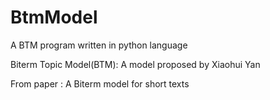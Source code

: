 # BtmModel
 A BTM program written in python language

Biterm Topic Model(BTM): A model proposed by Xiaohui Yan

From paper : A Biterm model for short texts
